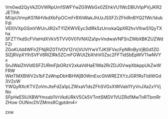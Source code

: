 Vm0wd2QyVkZOVWRpUm1SWFYwZG9WbGx0ZEhkVU1WcDBUVlpPVjJKR2JETlhh
MUpUVmpKS1NHVkdXbFpOCmFrRXhWakJhUzJSSFZrZFhiRnBYQ21Wc1dubFdi
VEI0VXpGSmVWUnJiR2xTYlZKWVEyc3dlRk5zUmxkaQpXR2hvVlhwS1QyTXha
SFZTYkdScFVteHdXVkV5TVV0V01VNXlZa1pvVndwaVNFSnZWbXBKZUZWdFZr
ZGoKUld4WFlrZFNjRlZ0TlVOV1ZrVjVUVlYwVTJKSFVscFpNRnByVjBGd1ZG
SlZjRVpXYlhSVFV6RlZlRk5ZCmFGWUtZbXhhV0Zsc2FFTldSbEpWVTIwNVYx
SnJWalZhVldSSFZURmFjbGRzV2xkaVdHaE1Wa2RrZDJGVwpXbkppUkZwWFRW
WktTMXBWV2s1bFZsWnpDbHBHWjB0WmExcGhWREZXYzJGR1RsTldiWGd3V2xW
YWQyRXcKTVZoVmJteFdZa1pLZWxaV1dsZFhSVGxXWlVab1YyVnJXa2xYVjNo
SFpHeE5lUXBWYmxab1VrVkdURkV5Ck5VTmtSMDV1VUZRd1MwTnRTbmRrZHow
OUNncDVZMms9Cgptdm4=

zxw
